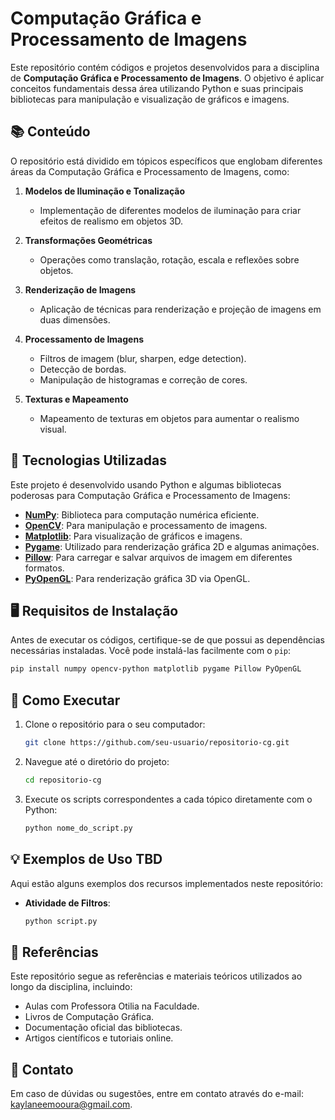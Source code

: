 
# Computação Gráfica e Processamento de Imagens

Este repositório contém códigos e projetos desenvolvidos para a disciplina de **Computação Gráfica e Processamento de Imagens**. O objetivo é aplicar conceitos fundamentais dessa área utilizando Python e suas principais bibliotecas para manipulação e visualização de gráficos e imagens.

## 📚 **Conteúdo**

O repositório está dividido em tópicos específicos que englobam diferentes áreas da Computação Gráfica e Processamento de Imagens, como:

1. **Modelos de Iluminação e Tonalização**
   - Implementação de diferentes modelos de iluminação para criar efeitos de realismo em objetos 3D.
   
2. **Transformações Geométricas**
   - Operações como translação, rotação, escala e reflexões sobre objetos.

3. **Renderização de Imagens**
   - Aplicação de técnicas para renderização e projeção de imagens em duas dimensões.

4. **Processamento de Imagens**
   - Filtros de imagem (blur, sharpen, edge detection).
   - Detecção de bordas.
   - Manipulação de histogramas e correção de cores.

5. **Texturas e Mapeamento**
   - Mapeamento de texturas em objetos para aumentar o realismo visual.

## 🔧 **Tecnologias Utilizadas**

Este projeto é desenvolvido usando Python e algumas bibliotecas poderosas para Computação Gráfica e Processamento de Imagens:

- **[NumPy](https://numpy.org/)**: Biblioteca para computação numérica eficiente.
- **[OpenCV](https://opencv.org/)**: Para manipulação e processamento de imagens.
- **[Matplotlib](https://matplotlib.org/)**: Para visualização de gráficos e imagens.
- **[Pygame](https://www.pygame.org/)**: Utilizado para renderização gráfica 2D e algumas animações.
- **[Pillow](https://python-pillow.org/)**: Para carregar e salvar arquivos de imagem em diferentes formatos.
- **[PyOpenGL](http://pyopengl.sourceforge.net/)**: Para renderização gráfica 3D via OpenGL.

## 🖥️ **Requisitos de Instalação**

Antes de executar os códigos, certifique-se de que possui as dependências necessárias instaladas. Você pode instalá-las facilmente com o `pip`:

```bash
pip install numpy opencv-python matplotlib pygame Pillow PyOpenGL
```

## 🚀 **Como Executar**

1. Clone o repositório para o seu computador:
   ```bash
   git clone https://github.com/seu-usuario/repositorio-cg.git
   ```

2. Navegue até o diretório do projeto:
   ```bash
   cd repositorio-cg
   ```

3. Execute os scripts correspondentes a cada tópico diretamente com o Python:
   ```bash
   python nome_do_script.py
   ```

## 💡 **Exemplos de Uso TBD**

Aqui estão alguns exemplos dos recursos implementados neste repositório:

- **Atividade de Filtros**:
   ```bash
   python script.py
   ```


## 📄 **Referências**

Este repositório segue as referências e materiais teóricos utilizados ao longo da disciplina, incluindo:

- Aulas com Professora Otilia na Faculdade.
- Livros de Computação Gráfica.
- Documentação oficial das bibliotecas.
- Artigos científicos e tutoriais online.

## 📧 **Contato**

Em caso de dúvidas ou sugestões, entre em contato através do e-mail: [kaylaneemooura@gmail.com](mailto:kaylaneemooura@gmail.com).

